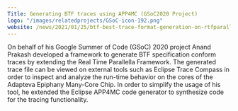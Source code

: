 ```yaml
---
Title: Generating BTF traces using APP4MC (GSoC2020 Project)
logo: "/images/relatedprojects/GSoC-icon-192.png"
website: /news/2021/01/25/btf-best-trace-format-generation-on-rtfparallella-real-time-framework-parallella/
---
```

On behalf of his Google Summer of Code (GSoC) 2020 project Anand Prakash developed a framework to generate BTF specification conform traces by extending the Real Time Parallella Framework. The generated trace file can be viewed on external tools such as Eclipse Trace Compass in order to inspect and analyze the run-time behavior on the cores of the Adapteva Epiphany Many-Core Chip. In order to simplify the usage of his tool, he extended the Eclipse APP4MC code generator to synthesize code for the tracing functionality.
